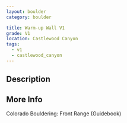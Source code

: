 ```yaml
---
layout: boulder
category: boulder

title: Warm-up Wall V1
grade: V1
location: Castlewood Canyon
tags:
  - v1
  - castlewood_canyon
---
```


## Description


## More Info
Colorado Bouldering: Front Range (Guidebook)
